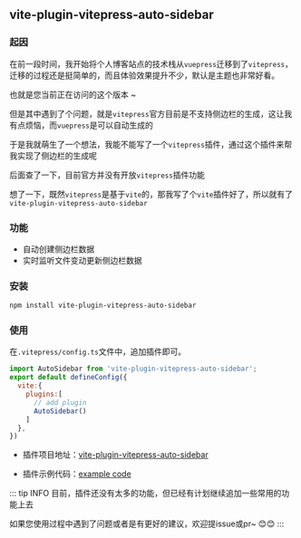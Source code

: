 ## vite-plugin-vitepress-auto-sidebar

### 起因

在前一段时间，我开始将个人博客站点的技术栈从`vuepress`迁移到了`vitepress`，迁移的过程还是挺简单的，而且体验效果提升不少，默认是主题也非常好看。

也就是您当前正在访问的这个版本 ~

但是其中遇到了个问题，就是`vitepress`官方目前是不支持侧边栏的生成，这让我有点烦恼，而`vuepress`是可以自动生成的

于是我就萌生了一个想法，我能不能写了一个`vitepress`插件，通过这个插件来帮我实现了侧边栏的生成呢

后面查了一下，目前官方并没有开放`vitepress`插件功能

想了一下，既然`vitepress`是基于`vite`的，那我写了个`vite`插件好了，所以就有了`vite-plugin-vitepress-auto-sidebar`

### 功能

- 自动创建侧边栏数据
- 实时监听文件变动更新侧边栏数据

### 安装
```bash
npm install vite-plugin-vitepress-auto-sidebar
```
### 使用

在`.vitepress/config.ts`文件中，追加插件即可。

```JavaScript
import AutoSidebar from 'vite-plugin-vitepress-auto-sidebar';
export default defineConfig({
  vite:{
    plugins:[
      // add plugin
      AutoSidebar()
    ]
  },
})
```

- 插件项目地址：[vite-plugin-vitepress-auto-sidebar](https://github.com/QC2168/vite-plugin-vitepress-auto-sidebar)

- 插件示例代码：[example code](https://github.com/QC2168/vite-plugin-vitepress-auto-sidebar/tree/main/example)

::: tip INFO
目前，插件还没有太多的功能，但已经有计划继续追加一些常用的功能上去

如果您使用过程中遇到了问题或者是有更好的建议，欢迎提issue或pr~ 😊😊
:::

